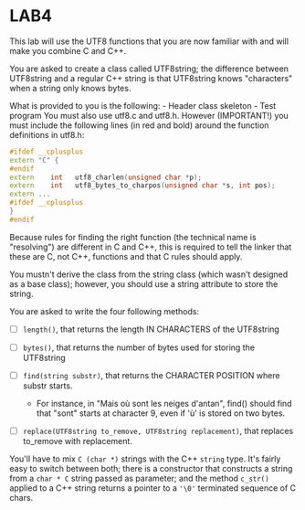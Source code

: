 # LAB4 
This lab will use the UTF8 functions that you are now familiar with and will 
make you combine C and C++. 

You are asked to  create a class called UTF8string; the difference between 
UTF8string and a regular C++ string is that UTF8string knows "characters" 
when a string only knows bytes.

What is provided to you is the following: 
      - Header class skeleton 
      - Test program 
You must also use utf8.c and utf8.h. However (IMPORTANT!) you must 
include the following lines (in red and bold) around the function definitions in 
utf8.h: 

``` cpp
#ifdef __cplusplus 
extern "C" { 
#endif 
extern    int   utf8_charlen(unsigned char *p); 
extern    int   utf8_bytes_to_charpos(unsigned char *s, int pos); 
extern ... 
#ifdef __cplusplus 
} 
#endif
```

Because rules for finding the right function (the technical name is "resolving") 
are different in C and C++, this is required to tell the linker that these are C, 
not C++, functions and that C rules should apply.  

You mustn't derive the class from the string class (which wasn't designed as a 
base class); however, you should use a string attribute to store the string. 

You are asked to write the four following methods: 
 - [ ] `length()`, that returns the length IN CHARACTERS of the UTF8string 
 - [ ] `bytes()`, that returns the number of bytes used for storing the UTF8string 
 - [ ] `find(string substr)`, that returns the CHARACTER POSITION where substr starts.  
	- For instance, in "Mais où sont les neiges d'antan", find() should find 
	that "sont" starts at character 9, even if 'ù' is stored on two bytes. 

 - [ ] `replace(UTF8string to_remove, UTF8string replacement)`, that 
replaces to_remove with replacement. 

You'll have to mix `C (char *)` strings with the C++ `string` type. It's fairly easy 
to switch between both; there is a constructor that constructs a string from a 
`char * C` string passed as parameter; and the method `c_str()` applied to a 
C++ string returns a pointer to a `'\0'` terminated sequence of C chars. 

